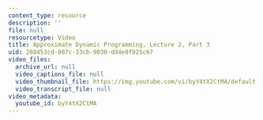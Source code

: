 ```yaml
---
content_type: resource
description: ''
file: null
resourcetype: Video
title: Approximate Dynamic Programming, Lecture 2, Part 3
uid: 288453cd-087c-33cb-9030-dd4e8f925c67
video_files:
  archive_url: null
  video_captions_file: null
  video_thumbnail_file: https://img.youtube.com/vi/byY4tX2CtMA/default.jpg
  video_transcript_file: null
video_metadata:
  youtube_id: byY4tX2CtMA
---
```

